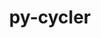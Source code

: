 ---
title: "py-cycler"
layout: cache
categories: [package, develop]
meta: {"compilers": ["none"], "num_specs": 99, "num_specs_by_stack": {"data-vis-sdk": 9, "e4s": 25, "e4s-neoverse-v2": 9, "e4s-oneapi": 11, "e4s-rocm-external": 9, "hep": 11, "ml-darwin-aarch64-mps": 9, "ml-linux-aarch64-cpu": 9, "ml-linux-aarch64-cuda": 9, "ml-linux-x86_64-cpu": 9, "ml-linux-x86_64-cuda": 9, "radiuss": 9, "root": 99}, "oss": ["sequoia", "ubuntu18.04", "ubuntu20.04", "ubuntu22.04", "ubuntu24.04"], "platforms": ["darwin", "linux"], "stacks": ["data-vis-sdk", "e4s", "e4s-neoverse-v2", "e4s-oneapi", "e4s-rocm-external", "hep", "ml-darwin-aarch64-mps", "ml-linux-aarch64-cpu", "ml-linux-aarch64-cuda", "ml-linux-x86_64-cpu", "ml-linux-x86_64-cuda", "radiuss", "root"], "targets": ["aarch64", "neoverse_v2", "x86_64_v3"], "versions": ["0.11.0"]}
spec_details: [{"compiler": "none", "hash": "2rsooeyl34slp4vhkzqkbmzhplzswcph", "os": "ubuntu24.04", "platform": "linux", "size": "-", "stacks": ["ml-linux-aarch64-cpu", "ml-linux-aarch64-cuda", "root"], "target": "aarch64", "variants": ["build_system=python_pip"], "versions": ["0.11.0"]}, {"compiler": "none", "hash": "2rxanbgy24b5hclmt4bcla7tmkkmuo5m", "os": "ubuntu24.04", "platform": "linux", "size": "-", "stacks": ["ml-linux-aarch64-cpu", "ml-linux-aarch64-cuda", "root"], "target": "aarch64", "variants": ["build_system=python_pip"], "versions": ["0.11.0"]}, {"compiler": "none", "hash": "3j4twtqs53m6yryftmygcfkazptfzzbi", "os": "ubuntu22.04", "platform": "linux", "size": "-", "stacks": ["e4s-neoverse-v2", "root"], "target": "neoverse_v2", "variants": ["build_system=python_pip"], "versions": ["0.11.0"]}, {"compiler": "none", "hash": "3zmyooai42i5ogcczrqvzaueg3pmdcuw", "os": "ubuntu22.04", "platform": "linux", "size": "-", "stacks": ["e4s", "root"], "target": "x86_64_v3", "variants": ["build_system=python_pip"], "versions": ["0.11.0"]}, {"compiler": "none", "hash": "4flaxpb6u4evd7vj7kjdqntbetsi7c7c", "os": "ubuntu22.04", "platform": "linux", "size": "-", "stacks": ["e4s-neoverse-v2", "root"], "target": "neoverse_v2", "variants": ["build_system=python_pip"], "versions": ["0.11.0"]}, {"compiler": "none", "hash": "4gze7ht7mjzkfimyiaxlmxa7e3b3ihsu", "os": "ubuntu22.04", "platform": "linux", "size": "-", "stacks": ["e4s-oneapi", "root"], "target": "x86_64_v3", "variants": ["build_system=python_pip"], "versions": ["0.11.0"]}, {"compiler": "none", "hash": "53tpoyaop753e2swhrpg3zgnkepedhkv", "os": "ubuntu22.04", "platform": "linux", "size": "-", "stacks": ["e4s-neoverse-v2", "root"], "target": "neoverse_v2", "variants": ["build_system=python_pip"], "versions": ["0.11.0"]}, {"compiler": "none", "hash": "5jupe6q2nbrrm5c6neigprmmkkeojwto", "os": "ubuntu22.04", "platform": "linux", "size": "-", "stacks": ["e4s-neoverse-v2", "root"], "target": "neoverse_v2", "variants": ["build_system=python_pip"], "versions": ["0.11.0"]}, {"compiler": "none", "hash": "5lcxybohc63qmjiwxfa6jbpklt5rrkcx", "os": "ubuntu20.04", "platform": "linux", "size": "-", "stacks": ["data-vis-sdk", "root"], "target": "x86_64_v3", "variants": ["build_system=python_pip"], "versions": ["0.11.0"]}, {"compiler": "none", "hash": "5zrd4dvoil7rgutgvft4oq3367csuefm", "os": "ubuntu20.04", "platform": "linux", "size": "-", "stacks": ["data-vis-sdk", "root"], "target": "x86_64_v3", "variants": ["build_system=python_pip"], "versions": ["0.11.0"]}, {"compiler": "none", "hash": "64hkjld6z57xtq45sm2nusdjckdh2cef", "os": "ubuntu18.04", "platform": "linux", "size": "-", "stacks": ["radiuss", "root"], "target": "x86_64_v3", "variants": ["build_system=python_pip"], "versions": ["0.11.0"]}, {"compiler": "none", "hash": "6d45rilnf242z3s6toowwcboyliklbfs", "os": "ubuntu20.04", "platform": "linux", "size": "-", "stacks": ["data-vis-sdk", "root"], "target": "x86_64_v3", "variants": ["build_system=python_pip"], "versions": ["0.11.0"]}, {"compiler": "none", "hash": "6z3avq3agyz7fv7xrjpdwidbbsmbavwh", "os": "sequoia", "platform": "darwin", "size": "-", "stacks": ["ml-darwin-aarch64-mps", "root"], "target": "aarch64", "variants": ["build_system=python_pip"], "versions": ["0.11.0"]}, {"compiler": "none", "hash": "7aasvedalht7r3ecatsrqeedbbo2gy7l", "os": "ubuntu22.04", "platform": "linux", "size": "-", "stacks": ["hep", "root"], "target": "x86_64_v3", "variants": ["build_system=python_pip"], "versions": ["0.11.0"]}, {"compiler": "none", "hash": "7av2yhf6pexyqfi55xfmcgbqi3xzspir", "os": "ubuntu24.04", "platform": "linux", "size": "-", "stacks": ["ml-linux-aarch64-cpu", "ml-linux-aarch64-cuda", "root"], "target": "aarch64", "variants": ["build_system=python_pip"], "versions": ["0.11.0"]}, {"compiler": "none", "hash": "7sikixefwjreb5bibdngybuy34ubbrz4", "os": "ubuntu18.04", "platform": "linux", "size": "-", "stacks": ["radiuss", "root"], "target": "x86_64_v3", "variants": ["build_system=python_pip"], "versions": ["0.11.0"]}, {"compiler": "none", "hash": "7tgldefndvhsjyai7xjajk6jdfti5zox", "os": "ubuntu24.04", "platform": "linux", "size": "-", "stacks": ["ml-linux-aarch64-cpu", "ml-linux-aarch64-cuda", "root"], "target": "aarch64", "variants": ["build_system=python_pip"], "versions": ["0.11.0"]}, {"compiler": "none", "hash": "almke3jhxkxldtpgdq6v5akns4ahjjyo", "os": "ubuntu22.04", "platform": "linux", "size": "-", "stacks": ["e4s", "e4s-rocm-external", "root"], "target": "x86_64_v3", "variants": ["build_system=python_pip"], "versions": ["0.11.0"]}, {"compiler": "none", "hash": "aosa5qjqo4m3c4d2vg7rz55nl76sil36", "os": "ubuntu22.04", "platform": "linux", "size": "-", "stacks": ["hep", "root"], "target": "x86_64_v3", "variants": ["build_system=python_pip"], "versions": ["0.11.0"]}, {"compiler": "none", "hash": "apb7tyytociuiv7osp6b5q3uxj6w3td6", "os": "ubuntu22.04", "platform": "linux", "size": "-", "stacks": ["e4s", "e4s-rocm-external", "root"], "target": "x86_64_v3", "variants": ["build_system=python_pip"], "versions": ["0.11.0"]}, {"compiler": "none", "hash": "b7d6tuocwctgt75kedijhvz5iaa5ydyq", "os": "ubuntu22.04", "platform": "linux", "size": "-", "stacks": ["e4s", "e4s-rocm-external", "root"], "target": "x86_64_v3", "variants": ["build_system=python_pip"], "versions": ["0.11.0"]}, {"compiler": "none", "hash": "bcplbb3wolpg6kyk3n2c4eszrkammcpg", "os": "sequoia", "platform": "darwin", "size": "-", "stacks": ["ml-darwin-aarch64-mps", "root"], "target": "aarch64", "variants": ["build_system=python_pip"], "versions": ["0.11.0"]}, {"compiler": "none", "hash": "beinxciv57jdkz7k6zhnjhkz3zlmovlz", "os": "ubuntu22.04", "platform": "linux", "size": "-", "stacks": ["e4s", "root"], "target": "x86_64_v3", "variants": ["build_system=python_pip"], "versions": ["0.11.0"]}, {"compiler": "none", "hash": "beu6svszz2rvqvhdw7ublh5io5w4pgml", "os": "ubuntu24.04", "platform": "linux", "size": "-", "stacks": ["ml-linux-x86_64-cpu", "ml-linux-x86_64-cuda", "root"], "target": "x86_64_v3", "variants": ["build_system=python_pip"], "versions": ["0.11.0"]}, {"compiler": "none", "hash": "c5cr6wgsgydvcgau4avgslkwx2lu33l7", "os": "ubuntu20.04", "platform": "linux", "size": "-", "stacks": ["data-vis-sdk", "root"], "target": "x86_64_v3", "variants": ["build_system=python_pip"], "versions": ["0.11.0"]}, {"compiler": "none", "hash": "c7uym5keiwgh6lpz4dlyznp57rsbrqin", "os": "sequoia", "platform": "darwin", "size": "-", "stacks": ["ml-darwin-aarch64-mps", "root"], "target": "aarch64", "variants": ["build_system=python_pip"], "versions": ["0.11.0"]}, {"compiler": "none", "hash": "cc6f7odxjff435caojs7reduvnobogzo", "os": "ubuntu22.04", "platform": "linux", "size": "-", "stacks": ["e4s-neoverse-v2", "root"], "target": "neoverse_v2", "variants": ["build_system=python_pip"], "versions": ["0.11.0"]}, {"compiler": "none", "hash": "cccm4hptc62vhydk6wqssb2x6j3sclrm", "os": "ubuntu24.04", "platform": "linux", "size": "-", "stacks": ["ml-linux-aarch64-cpu", "ml-linux-aarch64-cuda", "root"], "target": "aarch64", "variants": ["build_system=python_pip"], "versions": ["0.11.0"]}, {"compiler": "none", "hash": "ch3okb3kdmd7j2kitiuhqpvqpu2ewubz", "os": "ubuntu18.04", "platform": "linux", "size": "-", "stacks": ["radiuss", "root"], "target": "x86_64_v3", "variants": ["build_system=python_pip"], "versions": ["0.11.0"]}, {"compiler": "none", "hash": "cvzd3mrk2f6yscuporejgywcqeuxnvgn", "os": "ubuntu22.04", "platform": "linux", "size": "-", "stacks": ["e4s", "root"], "target": "x86_64_v3", "variants": ["build_system=python_pip"], "versions": ["0.11.0"]}, {"compiler": "none", "hash": "dhql4xtsxn2dxt32ohcsaisyznyghaxg", "os": "ubuntu22.04", "platform": "linux", "size": "-", "stacks": ["e4s-oneapi", "root"], "target": "x86_64_v3", "variants": ["build_system=python_pip"], "versions": ["0.11.0"]}, {"compiler": "none", "hash": "dijfhnlb24znynvd4bqdsocxd2r3jntj", "os": "ubuntu22.04", "platform": "linux", "size": "-", "stacks": ["e4s", "root"], "target": "x86_64_v3", "variants": ["build_system=python_pip"], "versions": ["0.11.0"]}, {"compiler": "none", "hash": "dlcyaif4etg5h2bzp6v2fw62rcxrhfq7", "os": "ubuntu22.04", "platform": "linux", "size": "-", "stacks": ["hep", "root"], "target": "x86_64_v3", "variants": ["build_system=python_pip"], "versions": ["0.11.0"]}, {"compiler": "none", "hash": "dldm7ml2nrabxli65demnazrtwxuz4x4", "os": "ubuntu22.04", "platform": "linux", "size": "-", "stacks": ["hep", "root"], "target": "x86_64_v3", "variants": ["build_system=python_pip"], "versions": ["0.11.0"]}, {"compiler": "none", "hash": "ducz3ykx42dwuf25h2x6o7oeynqe3ki3", "os": "ubuntu24.04", "platform": "linux", "size": "-", "stacks": ["ml-linux-x86_64-cpu", "ml-linux-x86_64-cuda", "root"], "target": "x86_64_v3", "variants": ["build_system=python_pip"], "versions": ["0.11.0"]}, {"compiler": "none", "hash": "e226iooglqegqhbbia37mtaxsv7chvgc", "os": "ubuntu24.04", "platform": "linux", "size": "-", "stacks": ["ml-linux-aarch64-cpu", "ml-linux-aarch64-cuda", "root"], "target": "aarch64", "variants": ["build_system=python_pip"], "versions": ["0.11.0"]}, {"compiler": "none", "hash": "ec7uk47ohgi4wbsgkwr5a454dlhcu636", "os": "sequoia", "platform": "darwin", "size": "-", "stacks": ["ml-darwin-aarch64-mps", "root"], "target": "aarch64", "variants": ["build_system=python_pip"], "versions": ["0.11.0"]}, {"compiler": "none", "hash": "ecjxsk3u6fwaesydextk7gpizrurw5ha", "os": "ubuntu22.04", "platform": "linux", "size": "-", "stacks": ["e4s", "hep", "root"], "target": "x86_64_v3", "variants": ["build_system=python_pip"], "versions": ["0.11.0"]}, {"compiler": "none", "hash": "f3kmpromohlk6febcba6pjhzyzo3abts", "os": "ubuntu22.04", "platform": "linux", "size": "-", "stacks": ["e4s", "root"], "target": "x86_64_v3", "variants": ["build_system=python_pip"], "versions": ["0.11.0"]}, {"compiler": "none", "hash": "f3sreeku5bf7zvjfw44abhzycqua2bjx", "os": "ubuntu22.04", "platform": "linux", "size": "-", "stacks": ["e4s", "e4s-rocm-external", "root"], "target": "x86_64_v3", "variants": ["build_system=python_pip"], "versions": ["0.11.0"]}, {"compiler": "none", "hash": "f7wtndrsltgret3yujslsaunkshf5vdg", "os": "ubuntu20.04", "platform": "linux", "size": "-", "stacks": ["data-vis-sdk", "root"], "target": "x86_64_v3", "variants": ["build_system=python_pip"], "versions": ["0.11.0"]}, {"compiler": "none", "hash": "fio3gkoskgktnkdyb7bnc23h426s2e5c", "os": "ubuntu22.04", "platform": "linux", "size": "-", "stacks": ["e4s-oneapi", "root"], "target": "x86_64_v3", "variants": ["build_system=python_pip"], "versions": ["0.11.0"]}, {"compiler": "none", "hash": "gn4yhkjlwnkekmtq3daauxs6tqshjpcm", "os": "ubuntu22.04", "platform": "linux", "size": "-", "stacks": ["e4s-neoverse-v2", "root"], "target": "neoverse_v2", "variants": ["build_system=python_pip"], "versions": ["0.11.0"]}, {"compiler": "none", "hash": "gpcjji3l2oo53gwnuauze4gd2yf2pqd6", "os": "ubuntu22.04", "platform": "linux", "size": "-", "stacks": ["e4s", "e4s-rocm-external", "hep", "root"], "target": "x86_64_v3", "variants": ["build_system=python_pip"], "versions": ["0.11.0"]}, {"compiler": "none", "hash": "gsxtnoemwv5po4rtzc4yxc5diw6hfwtq", "os": "sequoia", "platform": "darwin", "size": "-", "stacks": ["ml-darwin-aarch64-mps", "root"], "target": "aarch64", "variants": ["build_system=python_pip"], "versions": ["0.11.0"]}, {"compiler": "none", "hash": "guqdy6ydpbnipjod7v2mo2yglwhqjbbi", "os": "ubuntu22.04", "platform": "linux", "size": "-", "stacks": ["e4s-oneapi", "root"], "target": "x86_64_v3", "variants": ["build_system=python_pip"], "versions": ["0.11.0"]}, {"compiler": "none", "hash": "hh64523ih5lh6k2acuhrhjftx7getb2k", "os": "ubuntu24.04", "platform": "linux", "size": "-", "stacks": ["ml-linux-x86_64-cpu", "ml-linux-x86_64-cuda", "root"], "target": "x86_64_v3", "variants": ["build_system=python_pip"], "versions": ["0.11.0"]}, {"compiler": "none", "hash": "hib5uspnrb36lqydimvtdm7hfapu4dcs", "os": "ubuntu22.04", "platform": "linux", "size": "-", "stacks": ["e4s-oneapi", "root"], "target": "x86_64_v3", "variants": ["build_system=python_pip"], "versions": ["0.11.0"]}, {"compiler": "none", "hash": "hr2cwlczjz3sd52p67ss2mgmqkodxzmo", "os": "ubuntu22.04", "platform": "linux", "size": "-", "stacks": ["e4s", "root"], "target": "x86_64_v3", "variants": ["build_system=python_pip"], "versions": ["0.11.0"]}, {"compiler": "none", "hash": "hy5ou74456nrrjzmj6blio2psth4bu5y", "os": "ubuntu20.04", "platform": "linux", "size": "-", "stacks": ["data-vis-sdk", "root"], "target": "x86_64_v3", "variants": ["build_system=python_pip"], "versions": ["0.11.0"]}, {"compiler": "none", "hash": "i4kor6vybkonw54mgrqwk23ojazeovn2", "os": "ubuntu22.04", "platform": "linux", "size": "-", "stacks": ["hep", "root"], "target": "x86_64_v3", "variants": ["build_system=python_pip"], "versions": ["0.11.0"]}, {"compiler": "none", "hash": "i4ulmfgzk6d7nf43jwnbj5mq7bquzrkw", "os": "ubuntu24.04", "platform": "linux", "size": "-", "stacks": ["ml-linux-x86_64-cpu", "ml-linux-x86_64-cuda", "root"], "target": "x86_64_v3", "variants": ["build_system=python_pip"], "versions": ["0.11.0"]}, {"compiler": "none", "hash": "iaq4q6zf2xpovruera7mpxyexqb3zn7x", "os": "ubuntu22.04", "platform": "linux", "size": "-", "stacks": ["e4s", "e4s-rocm-external", "root"], "target": "x86_64_v3", "variants": ["build_system=python_pip"], "versions": ["0.11.0"]}, {"compiler": "none", "hash": "idc52czlzfaqhgdbwv5jf353cvdlho5s", "os": "ubuntu24.04", "platform": "linux", "size": "-", "stacks": ["ml-linux-x86_64-cpu", "ml-linux-x86_64-cuda", "root"], "target": "x86_64_v3", "variants": ["build_system=python_pip"], "versions": ["0.11.0"]}, {"compiler": "none", "hash": "iwfyddj7bizm3ish75djw74hborvn5fj", "os": "sequoia", "platform": "darwin", "size": "-", "stacks": ["ml-darwin-aarch64-mps", "root"], "target": "aarch64", "variants": ["build_system=python_pip"], "versions": ["0.11.0"]}, {"compiler": "none", "hash": "jbfox5zszk4mi2hbijv4fwmrrjptym5w", "os": "ubuntu22.04", "platform": "linux", "size": "-", "stacks": ["hep", "root"], "target": "x86_64_v3", "variants": ["build_system=python_pip"], "versions": ["0.11.0"]}, {"compiler": "none", "hash": "jfrmxdgzjsiz7tiy27kbvia54zl5gdki", "os": "ubuntu22.04", "platform": "linux", "size": "-", "stacks": ["e4s-oneapi", "root"], "target": "x86_64_v3", "variants": ["build_system=python_pip"], "versions": ["0.11.0"]}, {"compiler": "none", "hash": "jirnin22axht7gpn5avmacoiw2kihtbf", "os": "ubuntu22.04", "platform": "linux", "size": "-", "stacks": ["e4s-neoverse-v2", "root"], "target": "neoverse_v2", "variants": ["build_system=python_pip"], "versions": ["0.11.0"]}, {"compiler": "none", "hash": "ljetz7bvvadh6ph7riie63hobs5udt65", "os": "ubuntu22.04", "platform": "linux", "size": "-", "stacks": ["e4s", "root"], "target": "x86_64_v3", "variants": ["build_system=python_pip"], "versions": ["0.11.0"]}, {"compiler": "none", "hash": "llmknfdgjporm66loyhs72plk4kswjet", "os": "sequoia", "platform": "darwin", "size": "-", "stacks": ["ml-darwin-aarch64-mps", "root"], "target": "aarch64", "variants": ["build_system=python_pip"], "versions": ["0.11.0"]}, {"compiler": "none", "hash": "lp4iikttlxzimy43pzhphedb5l2o3lac", "os": "ubuntu22.04", "platform": "linux", "size": "-", "stacks": ["hep", "root"], "target": "x86_64_v3", "variants": ["build_system=python_pip"], "versions": ["0.11.0"]}, {"compiler": "none", "hash": "lr2f4zpdpad3xiz4zss7og4akxstjyn6", "os": "ubuntu22.04", "platform": "linux", "size": "-", "stacks": ["e4s", "e4s-rocm-external", "root"], "target": "x86_64_v3", "variants": ["build_system=python_pip"], "versions": ["0.11.0"]}, {"compiler": "none", "hash": "m2ustysve3qtf64fsld5bf5kuyduzezg", "os": "ubuntu22.04", "platform": "linux", "size": "-", "stacks": ["e4s", "root"], "target": "x86_64_v3", "variants": ["build_system=python_pip"], "versions": ["0.11.0"]}, {"compiler": "none", "hash": "m7vikndoe46kjt7soekr5mwhx7yc4idy", "os": "ubuntu22.04", "platform": "linux", "size": "-", "stacks": ["e4s-oneapi", "root"], "target": "x86_64_v3", "variants": ["build_system=python_pip"], "versions": ["0.11.0"]}, {"compiler": "none", "hash": "mbrdfsv2cy24mdt35zzffq2indmlprul", "os": "ubuntu22.04", "platform": "linux", "size": "-", "stacks": ["e4s", "root"], "target": "x86_64_v3", "variants": ["build_system=python_pip"], "versions": ["0.11.0"]}, {"compiler": "none", "hash": "mylilpgt34zjhnejggzsffgmtmk65s4l", "os": "ubuntu22.04", "platform": "linux", "size": "-", "stacks": ["e4s", "root"], "target": "x86_64_v3", "variants": ["build_system=python_pip"], "versions": ["0.11.0"]}, {"compiler": "none", "hash": "n543hgj32wdwoc2cuptkk7ppe4jccoig", "os": "ubuntu22.04", "platform": "linux", "size": "-", "stacks": ["e4s", "root"], "target": "x86_64_v3", "variants": ["build_system=python_pip"], "versions": ["0.11.0"]}, {"compiler": "none", "hash": "natvcqmsh7ckza6fa4usnvjkdghpinob", "os": "ubuntu22.04", "platform": "linux", "size": "-", "stacks": ["e4s", "root"], "target": "x86_64_v3", "variants": ["build_system=python_pip"], "versions": ["0.11.0"]}, {"compiler": "none", "hash": "ndlxj4ftz53ozgiwsl6mfbxzvjqpb4fv", "os": "ubuntu20.04", "platform": "linux", "size": "-", "stacks": ["data-vis-sdk", "root"], "target": "x86_64_v3", "variants": ["build_system=python_pip"], "versions": ["0.11.0"]}, {"compiler": "none", "hash": "o6oy56mltkv4yjnmxyppjdkpcw6flpjm", "os": "ubuntu18.04", "platform": "linux", "size": "-", "stacks": ["radiuss", "root"], "target": "x86_64_v3", "variants": ["build_system=python_pip"], "versions": ["0.11.0"]}, {"compiler": "none", "hash": "oata4iddy7l67ejxzrmzwilxuxnwnllr", "os": "ubuntu22.04", "platform": "linux", "size": "-", "stacks": ["e4s-neoverse-v2", "root"], "target": "neoverse_v2", "variants": ["build_system=python_pip"], "versions": ["0.11.0"]}, {"compiler": "none", "hash": "ornihuppfxapujivhsny5p5swp5t44b2", "os": "ubuntu22.04", "platform": "linux", "size": "-", "stacks": ["hep", "root"], "target": "x86_64_v3", "variants": ["build_system=python_pip"], "versions": ["0.11.0"]}, {"compiler": "none", "hash": "pg2zcl6qkb4v4gwixnmludwolfywrtuk", "os": "ubuntu22.04", "platform": "linux", "size": "-", "stacks": ["e4s-oneapi", "root"], "target": "x86_64_v3", "variants": ["build_system=python_pip"], "versions": ["0.11.0"]}, {"compiler": "none", "hash": "ptmyobd2pn4elxhkbv3vhwv4m7sphio7", "os": "ubuntu22.04", "platform": "linux", "size": "-", "stacks": ["e4s-neoverse-v2", "root"], "target": "neoverse_v2", "variants": ["build_system=python_pip"], "versions": ["0.11.0"]}, {"compiler": "none", "hash": "pyeju5bflcvyomxaysni65dn7s6s3eo4", "os": "ubuntu22.04", "platform": "linux", "size": "-", "stacks": ["e4s-oneapi", "root"], "target": "x86_64_v3", "variants": ["build_system=python_pip"], "versions": ["0.11.0"]}, {"compiler": "none", "hash": "pz2ffoqdl3ecdukyjor53lhgrub2uaqs", "os": "ubuntu22.04", "platform": "linux", "size": "-", "stacks": ["e4s-oneapi", "root"], "target": "x86_64_v3", "variants": ["build_system=python_pip"], "versions": ["0.11.0"]}, {"compiler": "none", "hash": "pz3vup5pksfb7hgp7y6mexd4pnwdxj56", "os": "ubuntu18.04", "platform": "linux", "size": "-", "stacks": ["radiuss", "root"], "target": "x86_64_v3", "variants": ["build_system=python_pip"], "versions": ["0.11.0"]}, {"compiler": "none", "hash": "qdvyyahvmkn46pq2ue6rg35y5xpucea7", "os": "ubuntu24.04", "platform": "linux", "size": "-", "stacks": ["ml-linux-aarch64-cpu", "ml-linux-aarch64-cuda", "root"], "target": "aarch64", "variants": ["build_system=python_pip"], "versions": ["0.11.0"]}, {"compiler": "none", "hash": "qgbgu6ma262dellt4qgmizccbgfltnyd", "os": "ubuntu22.04", "platform": "linux", "size": "-", "stacks": ["e4s-oneapi", "root"], "target": "x86_64_v3", "variants": ["build_system=python_pip"], "versions": ["0.11.0"]}, {"compiler": "none", "hash": "qtrvyjo7iqtzw5jpreusz2x64o3gezov", "os": "ubuntu22.04", "platform": "linux", "size": "-", "stacks": ["e4s", "e4s-rocm-external", "root"], "target": "x86_64_v3", "variants": ["build_system=python_pip"], "versions": ["0.11.0"]}, {"compiler": "none", "hash": "qvmyz2r5p6vu3rqd2hookxevk3fwgnfk", "os": "sequoia", "platform": "darwin", "size": "-", "stacks": ["ml-darwin-aarch64-mps", "root"], "target": "aarch64", "variants": ["build_system=python_pip"], "versions": ["0.11.0"]}, {"compiler": "none", "hash": "qx43ufy4voa37bgpcg4hkupewghlorfn", "os": "ubuntu22.04", "platform": "linux", "size": "-", "stacks": ["e4s", "e4s-rocm-external", "root"], "target": "x86_64_v3", "variants": ["build_system=python_pip"], "versions": ["0.11.0"]}, {"compiler": "none", "hash": "rfx2lk4wzmrk3idvgz7suudbgsuwb6pg", "os": "ubuntu22.04", "platform": "linux", "size": "-", "stacks": ["e4s", "root"], "target": "x86_64_v3", "variants": ["build_system=python_pip"], "versions": ["0.11.0"]}, {"compiler": "none", "hash": "robptmuqwhooarcj7hpaaan6fofvozfr", "os": "ubuntu18.04", "platform": "linux", "size": "-", "stacks": ["radiuss", "root"], "target": "x86_64_v3", "variants": ["build_system=python_pip"], "versions": ["0.11.0"]}, {"compiler": "none", "hash": "shtd7qd6r52w2iby65hluh6gzqsdyzhp", "os": "ubuntu22.04", "platform": "linux", "size": "-", "stacks": ["e4s", "root"], "target": "x86_64_v3", "variants": ["build_system=python_pip"], "versions": ["0.11.0"]}, {"compiler": "none", "hash": "sliygo3ppbeofqfwpkhoyr4jrf5qqyfd", "os": "ubuntu24.04", "platform": "linux", "size": "-", "stacks": ["ml-linux-aarch64-cpu", "ml-linux-aarch64-cuda", "root"], "target": "aarch64", "variants": ["build_system=python_pip"], "versions": ["0.11.0"]}, {"compiler": "none", "hash": "sswrmz2mejyf4babkw2vjmfjtb6swxzm", "os": "ubuntu24.04", "platform": "linux", "size": "-", "stacks": ["ml-linux-x86_64-cpu", "ml-linux-x86_64-cuda", "root"], "target": "x86_64_v3", "variants": ["build_system=python_pip"], "versions": ["0.11.0"]}, {"compiler": "none", "hash": "syibauaiuwbkglg2twpb2uiw3otsr4u4", "os": "sequoia", "platform": "darwin", "size": "-", "stacks": ["ml-darwin-aarch64-mps", "root"], "target": "aarch64", "variants": ["build_system=python_pip"], "versions": ["0.11.0"]}, {"compiler": "none", "hash": "tp2vamdndwbzaz5vog7cltk4janvynar", "os": "ubuntu24.04", "platform": "linux", "size": "-", "stacks": ["ml-linux-x86_64-cpu", "ml-linux-x86_64-cuda", "root"], "target": "x86_64_v3", "variants": ["build_system=python_pip"], "versions": ["0.11.0"]}, {"compiler": "none", "hash": "vmf6lkjorhimuivi6jemr2vjc2rbqtho", "os": "ubuntu24.04", "platform": "linux", "size": "-", "stacks": ["ml-linux-aarch64-cpu", "ml-linux-aarch64-cuda", "root"], "target": "aarch64", "variants": ["build_system=python_pip"], "versions": ["0.11.0"]}, {"compiler": "none", "hash": "vyz2sj6ncaoiqjbl5s3e5r6vaii374n4", "os": "ubuntu18.04", "platform": "linux", "size": "-", "stacks": ["radiuss", "root"], "target": "x86_64_v3", "variants": ["build_system=python_pip"], "versions": ["0.11.0"]}, {"compiler": "none", "hash": "wbm6ak6kve3dcovkyi5yc6zecejrwdbw", "os": "ubuntu24.04", "platform": "linux", "size": "-", "stacks": ["ml-linux-x86_64-cpu", "ml-linux-x86_64-cuda", "root"], "target": "x86_64_v3", "variants": ["build_system=python_pip"], "versions": ["0.11.0"]}, {"compiler": "none", "hash": "xfh4xgc3zqcnjfwc4jzt6peqwj7zun5m", "os": "ubuntu18.04", "platform": "linux", "size": "-", "stacks": ["radiuss", "root"], "target": "x86_64_v3", "variants": ["build_system=python_pip"], "versions": ["0.11.0"]}, {"compiler": "none", "hash": "xovw6klodqd77krbeerxlp7o3ffvmjri", "os": "ubuntu18.04", "platform": "linux", "size": "-", "stacks": ["radiuss", "root"], "target": "x86_64_v3", "variants": ["build_system=python_pip"], "versions": ["0.11.0"]}, {"compiler": "none", "hash": "xzr37lewghaixnvnjkw2lpfoxwmildho", "os": "ubuntu20.04", "platform": "linux", "size": "-", "stacks": ["data-vis-sdk", "root"], "target": "x86_64_v3", "variants": ["build_system=python_pip"], "versions": ["0.11.0"]}, {"compiler": "none", "hash": "ybm46qqx2mduorfi4ulym7dnud4wph5v", "os": "ubuntu20.04", "platform": "linux", "size": "-", "stacks": ["data-vis-sdk", "root"], "target": "x86_64_v3", "variants": ["build_system=python_pip"], "versions": ["0.11.0"]}, {"compiler": "none", "hash": "yjbiob3m3cgpzqofeffrai6rk4xfy6ey", "os": "ubuntu22.04", "platform": "linux", "size": "-", "stacks": ["e4s", "root"], "target": "x86_64_v3", "variants": ["build_system=python_pip"], "versions": ["0.11.0"]}, {"compiler": "none", "hash": "yxrzmdwmnbvldgb5qhwg4jlwwfrszhly", "os": "ubuntu22.04", "platform": "linux", "size": "-", "stacks": ["hep", "root"], "target": "x86_64_v3", "variants": ["build_system=python_pip"], "versions": ["0.11.0"]}, {"compiler": "none", "hash": "zpzw72iv7hshvv3iswnt5n77e6ii34tj", "os": "ubuntu24.04", "platform": "linux", "size": "-", "stacks": ["ml-linux-x86_64-cpu", "ml-linux-x86_64-cuda", "root"], "target": "x86_64_v3", "variants": ["build_system=python_pip"], "versions": ["0.11.0"]}]
---